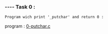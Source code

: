 ### ---- Task 0 :

    Program wich print '_putchar' and return 0 : 

program : [0-putchar.c](https://github.com/Mylliah/holbertonschool-low_level_programming/blob/main/functions_nested_loops/0-putchar.c)


